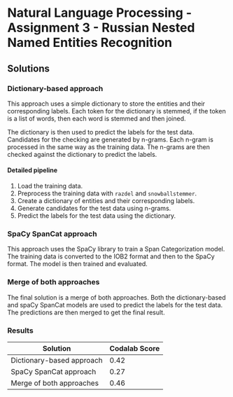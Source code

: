 # Natural Language Processing - Assignment 3 - Russian Nested Named Entities Recognition

## Solutions

### Dictionary-based approach

This approach uses a simple dictionary to store the entities and their corresponding labels. Each token for the dictionary is stemmed, if the token is a list of words, then each word is stemmed and then joined.

The dictionary is then used to predict the labels for the test data. Candidates for the checking are generated by n-grams. Each n-gram is processed in the same way as the training data. The n-grams are then checked against the dictionary to predict the labels.

#### Detailed pipeline

1. Load the training data.
2. Preprocess the training data with `razdel` and `snowballstemmer`.
3. Create a dictionary of entities and their corresponding labels.
4. Generate candidates for the test data using n-grams.
5. Predict the labels for the test data using the dictionary.

### SpaCy SpanCat approach

This approach uses the SpaCy library to train a Span Categorization model. The training data is converted to the IOB2 format and then to the SpaCy format. The model is then trained and evaluated.

### Merge of both approaches

The final solution is a merge of both approaches. Both the dictionary-based and spaCy SpanCat models are used to predict the labels for the test data. The predictions are then merged to get the final result.

### Results

| Solution | Codalab Score |
| --- | --- |
| Dictionary-based approach | 0.42 |
| SpaCy SpanCat approach | 0.27 |
| Merge of both approaches | 0.46 |
